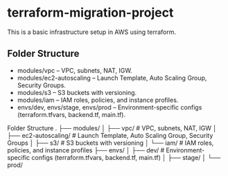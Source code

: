 # terraform-migration-project
This is a basic infrastructure setup in AWS using terraform.

## Folder Structure

- modules/vpc – VPC, subnets, NAT, IGW.
- modules/ec2-autoscaling – Launch Template, Auto Scaling Group, Security Groups.
- modules/s3 – S3 buckets with versioning.
- modules/iam – IAM roles, policies, and instance profiles.
- envs/dev, envs/stage, envs/prod – Environment-specific configs (terraform.tfvars, backend.tf, main.tf).

Folder Structure . ├── modules/ │ ├── vpc/ # VPC, subnets, NAT, IGW │ ├── ec2-autoscaling/ # Launch Template, Auto Scaling Group, Security Groups │ ├── s3/ # S3 buckets with versioning │ └── iam/ # IAM roles, policies, and instance profiles ├── envs/ │ ├── dev/ # Environment-specific configs (terraform.tfvars, backend.tf, main.tf) │ ├── stage/ │ └── prod/